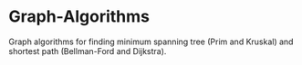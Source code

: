 # Graph-Algorithms

Graph algorithms for finding minimum spanning tree (Prim and Kruskal) and shortest path (Bellman-Ford and Dijkstra).
